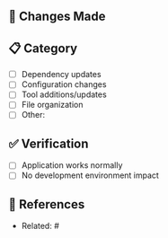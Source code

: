## 🔧 Changes Made

<!-- Describe miscellaneous changes -->

## 📋 Category

- [ ] Dependency updates
- [ ] Configuration changes
- [ ] Tool additions/updates
- [ ] File organization
- [ ] Other:

## ✅ Verification

- [ ] Application works normally
- [ ] No development environment impact

## 🔗 References

- Related: #
